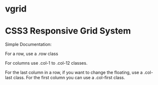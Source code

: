vgrid
=====
CSS3 Responsive Grid System
=====

Simple Documentation:

For a row, use a .row class

For columns use .col-1 to .col-12 classes.

For the last column in a row, if you want to change the floating, use a .col-last class. For the first column you can use a .col-first class.
